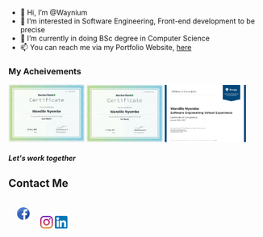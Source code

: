 - 👋 Hi, I’m @Waynium
- 👀 I’m interested in Software Engineering, Front-end development to be precise
- 🌱 I’m currently in doing BSc degree in Computer Science 
- 📫 You can reach me via my Portfolio Website, <a href="https://wandilenyembe.netlify.app/">here</a>
<h3 style="align-items:center">My Acheivements</h3>
<div style="style.css" className="acheivements">
  <a href="https://www.hackerrank.com/certificates/111852cebf7a"><img width="30%" src="BasicJava.JPG" /></a>
  <a href="https://www.hackerrank.com/certificates/b8d9d237c58b"><img width="30%" src="BasicCSharp.JPG" /></a>
  <a href="https://github.com/Waynium/JPMorgan-Tech-Task3"><img width="31.85%" src="JPMorgan Certificate.png" /></a>
</div>

<div id="contact" style="style.css">
    <h5>Let's work together</h5>
    <h2>Contact Me</h2>
</div>
      
<div class="social-links" style="justify-content:center;">
    <a href="https://web.facebook.com/wayne.nyembe.5/"><img src="facebook icon.png" width="5%" style="padding-top:15px; padding-bottom:15px; padding-right:15px; padding-left:15px; border-radius:50%; border:2px solid; border-color:rgb(255, 255, 255);" alt=""></a>
    <a href="https://www.instagram.com/waynium.007"><img src="insta icon.png" width="5%" style="" class="instagram" alt=""></a>
    <a href="https://www.linkedin.com/in/wandile-nyembe-a69bb31b8/"><img src="linkedin icon.png" width="5%" style="style.css" class="linkedin" alt=""></a>
</div>


                                                            

<!---
Waynium/Waynium is a ✨ special ✨ repository because its `README.md` (this file) appears on your GitHub profile.
You can click the Preview link to take a look at your changes.
--->
